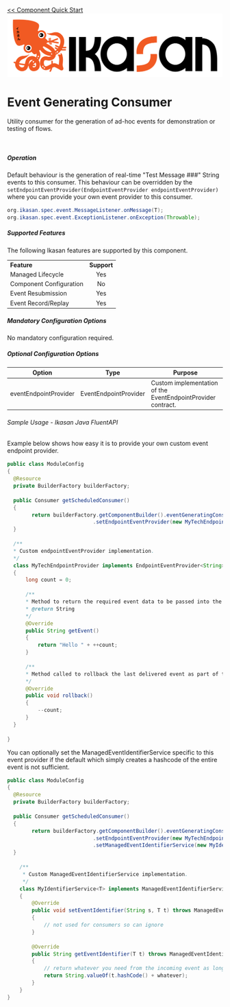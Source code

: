 [<< Component Quick Start](../../Readme.md)
![IKASAN](../../../developer/docs/quickstart-images/Ikasan-title-transparent.png)
# Event Generating Consumer

Utility consumer for the generation of ad-hoc events for demonstration or testing of flows.

<br/>

##### Operation
Default behaviour is the generation of real-time "Test Message ###" String events to this consumer.
This behaviour can be overridden by the ```setEndpointEventProvider(EndpointEventProvider endpointEventProvider)``` where you can provide your own event provider to this consumer.

```java
org.ikasan.spec.event.MessageListener.onMessage(T);
org.ikasan.spec.event.ExceptionListener.onException(Throwable);
```

##### Supported Features
The following Ikasan features are supported by this component.

||| 
| :----- | :------: | 
| **Feature**| **Support** | 
| Managed Lifecycle| Yes | 
| Component Configuration| No | 
| Event Resubmission| Yes | 
| Event Record/Replay| Yes | 

##### Mandatory Configuration Options
No mandatory configuration required.

##### Optional Configuration Options

| Option | Type | Purpose |
| --- | --- | --- |
| eventEndpointProvider | EventEndpointProvider | Custom implementation of the EventEndpointProvider contract.|

###### Sample Usage - Ikasan Java FluentAPI
Example below shows how easy it is to provide your own custom event endpoint provider.

```java
public class ModuleConfig 
{
  @Resource
  private BuilderFactory builderFactory;

  public Consumer getScheduledConsumer() 
  {
        return builderFactory.getComponentBuilder().eventGeneratingConsumer()
                            .setEndpointEventProvider(new MyTechEndpointProvider());
  }
  
  /**
  * Custom endpointEventProvider implementation.
  */
  class MyTechEndpointProvider implements EndpointEventProvider<String>
  {
      long count = 0;

      /**
      * Method to return the required event data to be passed into the Consumer.
      * @return String
      */
      @Override
      public String getEvent()
      {
          return "Hello " + ++count;
      }

      /**
      * Method called to rollback the last delivered event as part of the transaction contract.
      */
      @Override
      public void rollback()
      {
          --count;
      }
  }

}

```
You can optionally set the ManagedEventIdentifierService specific to this event provider if the default which simply creates a hashcode of the entire event is not sufficient.

```java
public class ModuleConfig 
{
  @Resource
  private BuilderFactory builderFactory;

  public Consumer getScheduledConsumer() 
  {
        return builderFactory.getComponentBuilder().eventGeneratingConsumer()
                            .setEndpointEventProvider(new MyTechEndpointProvider())
                            .setManagedEventIdentifierService(new MyIdentifierService());
  }
  
    /**
     * Custom ManagedEventIdentifierService implementation.
     */
    class MyIdentifierService<T> implements ManagedEventIdentifierService<String,T>
    {
        @Override
        public void setEventIdentifier(String s, T t) throws ManagedEventIdentifierException
        {
            // not used for consumers so can ignore
        }
    
        @Override
        public String getEventIdentifier(T t) throws ManagedEventIdentifierException
        {
            // return whatever you need from the incoming event as long as it is consistent for the same event instance
            return String.valueOf(t.hashCode() + whatever);
        }
    }
}

```
